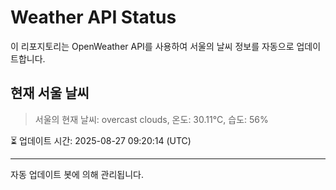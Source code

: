 
# Weather API Status

이 리포지토리는 OpenWeather API를 사용하여 서울의 날씨 정보를 자동으로 업데이트합니다.

## 현재 서울 날씨
> 서울의 현재 날씨: overcast clouds, 온도: 30.11°C, 습도: 56%

⏳ 업데이트 시간: 2025-08-27 09:20:14 (UTC)

---
자동 업데이트 봇에 의해 관리됩니다.
